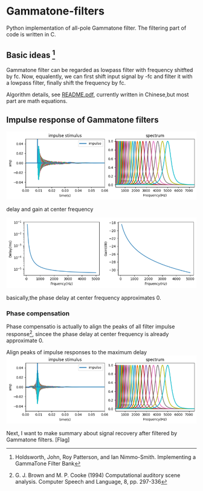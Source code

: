 # Gammatone-filters
Python implementation of all-pole Gammatone filter.
The filtering part of code is written in C.

## Basic ideas [^Holdsworth1988]
Gammatone filter can be regarded as lowpass filter with frequency shitfted by fc. Now, equalently, we can first shift input signal by -fc and filter it with a lowpass filter, finally shift the frequency by fc.

Algorithm details, see [README.pdf](README.pdf), currently written in Chinese,but most part are math equations.

## Impulse response of Gammatone filters
![ir_not_aligned](images/2019/08/ir-not-aligned.png)

delay and gain at center frequency

![delay_gain](images/2019/08/delay-gain.png)

basically,the phase delay at center frequency approximates 0.

### Phase compensation
Phase compensatio is actually to align the peaks of all filter impulse response[^Brown1994], sincee the phase delay at center frequency is already approximate 0.

Align peaks of impulse responses to the maximum delay
![ir_aligned](images/2019/08/ir-aligned.png)

Next, I want to make summary about signal recovery after filtered by Gammatone filters. \[Flag\]




[^Holdsworth1988]: Holdsworth, John, Roy Patterson, and Ian Nimmo-Smith. Implementing a GammaTone Filter Bank

[^Brown1994]: G. J. Brown and M. P. Cooke (1994) Computational auditory scene analysis. Computer Speech and Language, 8, pp. 297-336
